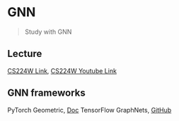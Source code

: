# GNN
> Study with GNN

## Lecture
[CS224W Link](https://web.stanford.edu/class/cs224w/), [CS224W Youtube Link](https://youtube.com/playlist?list=PLoROMvodv4rPLKxIpqhjhPgdQy7imNkDn)

## GNN frameworks
PyTorch Geometric, [Doc](https://pytorch-geometric.readthedocs.io/en/latest/notes/create_gnn.html#implementing-the-edge-convolution)
TensorFlow GraphNets, [GitHub](https://github.com/deepmind/graph_nets)
